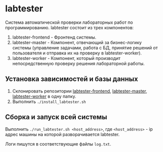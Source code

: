 # labtester
Система автоматической проверки лабораторных работ по программированию.
labtester состоит из трех компонентов:
1) labtester-frontend - Фронтенд системы.
2) labtester-master - Компонент, отвечающий за бизнес-логику системы (управление задачами, работа с БД, принятие решений от пользователя и отправка их на проверку в labtester-worker).
3) labtester-worker - Компонент, который производит непосредственную проверку решения лабораторной работы.
## Установка зависимостей и базы данных
1) Склонировать репозитории [labtester-frontend](https://github.com/sash6589/labtester-frontend), [labtester-master](https://github.com/sash6589/labtester-master), [labtester-worker](https://github.com/sash6589/labtester-worker) в одну папку.
2) Выполнить `./install_labtester.sh`
## Сборка и запуск всей системы
Выполнить `./run_labtester.sh <host_address>`, где `<host_address>` - ip адрес машины на которой разворачивается labtester.

Логи пишутся в соответствующие файлы `log.txt`.
